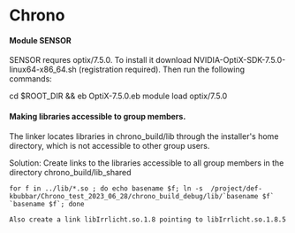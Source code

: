 # Chrono
#### Module SENSOR 
SENSOR requres optix/7.5.0. To install it download NVIDIA-OptiX-SDK-7.5.0-linux64-x86_64.sh (registration required). Then run the following commands: 

cd $ROOT_DIR && eb OptiX-7.5.0.eb
module load optix/7.5.0

#### Making libraries accessible to group members.

The linker locates libraries in chrono_build/lib through the installer's home directory, which is not accessible to other group users.

Solution:
Create links to the libraries accessible to all group members in the directory chrono_build/lib_shared

~~~
for f in ../lib/*.so ; do echo basename $f; ln -s  /project/def-kbubbar/Chrono_test_2023_06_28/chrono_build_debug/lib/`basename $f` `basename $f`; done

Also create a link libIrrlicht.so.1.8 pointing to libIrrlicht.so.1.8.5
~~~

